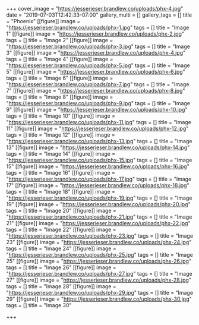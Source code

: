+++
cover_image = "https://jesserieser.brandlew.co/uploads/phx-4.jpg"
date = "2019-07-03T12:42:33-07:00"
gallery_multi = []
gallery_tags = []
title = "Phoenix"
[[figure]]
image = "https://jesserieser.brandlew.co/uploads/phx-1.jpg"
tags = []
title = "Image 1"
[[figure]]
image = "https://jesserieser.brandlew.co/uploads/phx-2.jpg"
tags = []
title = "Image 2"
[[figure]]
image = "https://jesserieser.brandlew.co/uploads/phx-3.jpg"
tags = []
title = "Image 3"
[[figure]]
image = "https://jesserieser.brandlew.co/uploads/phx-4.jpg"
tags = []
title = "Image 4"
[[figure]]
image = "https://jesserieser.brandlew.co/uploads/phx-5.jpg"
tags = []
title = "Image 5"
[[figure]]
image = "https://jesserieser.brandlew.co/uploads/phx-6.jpg"
tags = []
title = "Image 6"
[[figure]]
image = "https://jesserieser.brandlew.co/uploads/phx-7.jpg"
tags = []
title = "Image 7"
[[figure]]
image = "https://jesserieser.brandlew.co/uploads/phx-8.jpg"
tags = []
title = "Image 8"
[[figure]]
image = "https://jesserieser.brandlew.co/uploads/phx-9.jpg"
tags = []
title = "Image 9"
[[figure]]
image = "https://jesserieser.brandlew.co/uploads/phx-10.jpg"
tags = []
title = "Image 10"
[[figure]]
image = "https://jesserieser.brandlew.co/uploads/phx-11.jpg"
tags = []
title = "Image 11"
[[figure]]
image = "https://jesserieser.brandlew.co/uploads/phx-12.jpg"
tags = []
title = "Image 12"
[[figure]]
image = "https://jesserieser.brandlew.co/uploads/phx-13.jpg"
tags = []
title = "Image 13"
[[figure]]
image = "https://jesserieser.brandlew.co/uploads/phx-14.jpg"
tags = []
title = "Image 14"
[[figure]]
image = "https://jesserieser.brandlew.co/uploads/phx-15.jpg"
tags = []
title = "Image 15"
[[figure]]
image = "https://jesserieser.brandlew.co/uploads/phx-16.jpg"
tags = []
title = "Image 16"
[[figure]]
image = "https://jesserieser.brandlew.co/uploads/phx-17.jpg"
tags = []
title = "Image 17"
[[figure]]
image = "https://jesserieser.brandlew.co/uploads/phx-18.jpg"
tags = []
title = "Image 18"
[[figure]]
image = "https://jesserieser.brandlew.co/uploads/phx-19.jpg"
tags = []
title = "Image 19"
[[figure]]
image = "https://jesserieser.brandlew.co/uploads/phx-20.jpg"
tags = []
title = "Image 20"
[[figure]]
image = "https://jesserieser.brandlew.co/uploads/phx-21.jpg"
tags = []
title = "Image 21"
[[figure]]
image = "https://jesserieser.brandlew.co/uploads/phx-22.jpg"
tags = []
title = "Image 22"
[[figure]]
image = "https://jesserieser.brandlew.co/uploads/phx-23.jpg"
tags = []
title = "Image 23"
[[figure]]
image = "https://jesserieser.brandlew.co/uploads/phx-24.jpg"
tags = []
title = "Image 24"
[[figure]]
image = "https://jesserieser.brandlew.co/uploads/phx-25.jpg"
tags = []
title = "Image 25"
[[figure]]
image = "https://jesserieser.brandlew.co/uploads/phx-26.jpg"
tags = []
title = "Image 26"
[[figure]]
image = "https://jesserieser.brandlew.co/uploads/phx-27.jpg"
tags = []
title = "Image 27"
[[figure]]
image = "https://jesserieser.brandlew.co/uploads/phx-28.jpg"
tags = []
title = "Image 28"
[[figure]]
image = "https://jesserieser.brandlew.co/uploads/phx-29.jpg"
tags = []
title = "Image 29"
[[figure]]
image = "https://jesserieser.brandlew.co/uploads/phx-30.jpg"
tags = []
title = "Image 30"

+++
